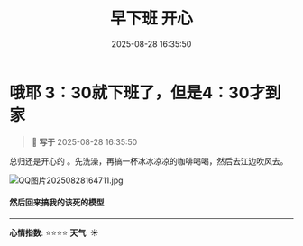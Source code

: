 ﻿---
title: 早下班 开心
date: 2025-08-28 16:35:50
tags:
  - 生活
  - 
categories:
  - 生活随笔
cover: http://img.upoorcake.cn/upoorcake/006cn0osly1ha7kkd50h1j32c0340nhj (1).jpg
description:
---

# 哦耶 3：30就下班了，但是4：30才到家

> 📅 **写于** 2025-08-28 16:35:50

总归还是开心的 。先洗澡，再搞一杯冰冰凉凉的咖啡喝喝，然后去江边吹风去。

![QQ图片20250828164711.jpg](http://img.upoorcake.cn/upoorcake/202508281647827.jpg)

#### 然后回来搞我的该死的模型
---


**心情指数**: ⭐⭐⭐⭐
**天气**: ☀️ 


